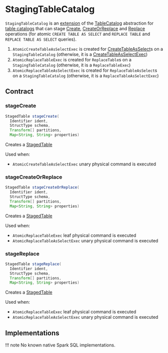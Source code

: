# StagingTableCatalog

`StagingTableCatalog` is an [extension](#contract) of the [TableCatalog](TableCatalog.md) abstraction for [table catalogs](#implementations) that can stage [Create](#stageCreate), [CreateOrReplace](#stageCreateOrReplace) and [Replace](#stageReplace) operations (for atomic `CREATE TABLE AS SELECT` and `REPLACE TABLE` and `REPLACE TABLE AS SELECT` queries).

1. `AtomicCreateTableAsSelectExec` is created for [CreateTableAsSelect](../../logical-operators/CreateTableAsSelect.md)s on a `StagingTableCatalog` (otherwise, it is a [CreateTableAsSelectExec](../../physical-operators/CreateTableAsSelectExec.md))
1. `AtomicReplaceTableExec` is created for `ReplaceTable`s on a `StagingTableCatalog` (otherwise, it is a `ReplaceTableExec`)
1. `AtomicReplaceTableAsSelectExec` is created for `ReplaceTableAsSelect`s on a `StagingTableCatalog` (otherwise, it is a `ReplaceTableAsSelectExec`)

## Contract

### <span id="stageCreate"> stageCreate

```java
StagedTable stageCreate(
  Identifier ident,
  StructType schema,
  Transform[] partitions,
  Map<String, String> properties)
```

Creates a [StagedTable](../StagedTable.md)

Used when:

* `AtomicCreateTableAsSelectExec` unary physical command is executed

### <span id="stageCreateOrReplace"> stageCreateOrReplace

```java
StagedTable stageCreateOrReplace(
  Identifier ident,
  StructType schema,
  Transform[] partitions,
  Map<String, String> properties)
```

Creates a [StagedTable](../StagedTable.md)

Used when:

* `AtomicReplaceTableExec` leaf physical command is executed
* `AtomicReplaceTableAsSelectExec` unary physical command is executed

### <span id="stageReplace"> stageReplace

```java
StagedTable stageReplace(
  Identifier ident,
  StructType schema,
  Transform[] partitions,
  Map<String, String> properties)
```

Creates a [StagedTable](../StagedTable.md)

Used when:

* `AtomicReplaceTableExec` leaf physical command is executed
* `AtomicReplaceTableAsSelectExec` unary physical command is executed

## Implementations

!!! note
    No known native Spark SQL implementations.
